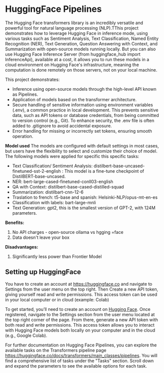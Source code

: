 
# HuggingFace Pipelines
The Hugging Face transformers library is an incredibly versatile and powerful tool for natural language processing (NLP).TThis project demonstrates how to leverage Hugging Face in inference mode, using various tasks such as Sentiment Analysis, Text Classification, Named Entity Recognition (NER), Text Generation, Question Answering with Context, and Summarization with open-source models running locally. But you can also use Hugging Face Inference Server (from huggingface_hub import InferenceApi), available at a cost, it allows you to run these models in a cloud environment on Hugging Face's infrastructure, meaning the computation is done remotely on those servers, not on your local machine.


This project demonstrates:
- Inference using open-source models through the high-level API known as Pipelines.
- Application of models based on the transformer architecture.
- Secure handling of sensitive information using environment variables (.env), a common practice in local development. This prevents sensitive data, such as API tokens or database credentials, from being committed to version control (e.g., Git). To enhance security, the .env file is often added to .gitignore to avoid accidental exposure. 
- Error handling for missing or incorrectly set tokens, ensuring smooth operation.

**Model used**
The models are configured with default settings in most cases, but users have the flexibility to select and customize their choice of model. The following models were applied for specific this specific tasks:
-  Text Classification/ Sentiment Analysis: distilbert-base-uncased-finetuned-sst-2-english : This model is a fine-tune checkpoint of DistilBERT-base-uncased.
- NER: bert-large-cased-finetuned-conll03-english
- QA with Context: distilbert-base-cased-distilled-squad 
- Summarization: distilbart-cnn-12-6 
- Traslation to french: t5-base  and spanish:  Helsinki-NLP/opus-mt-en-es
- Classification with labels: bart-large-mnli
- Text Generation: gpt2, this is the smallest version of GPT-2, with 124M parameters.


**Benefits:**
1. No API charges - open-source
ollama vs hgging =face
2. Data doesn't leave your box 

**Disadvantages:**
1. Significantly less power than Frontier Model

## Setting up HuggingFace
You have to create an account at https://huggingface.co and navigate to Settings from the user menu on the top right. Then Create a new API token, giving yourself read and write permissions.  This access token can be used in your local computer or in cloud (example: Colab)

To get started, you’ll need to create an account on [Hugging Face](https://huggingface.co). Once registered, navigate to the Settings section from the user menu located at the top right corner of the page. From there, generate a new API token with both read and write permissions. This access token allows you to interact with Hugging Face models both locally on your computer and in the cloud (e.g., Google Colab).

For further documentation on Hugging Face Pipelines, you can explore the available tasks on the Transformers pipeline page https://huggingface.co/docs/transformers/main_classes/pipelines. You will find a comprehensive list of tasks under the "Tasks" section. Scroll down and expand the parameters to see the available options for each task. 
